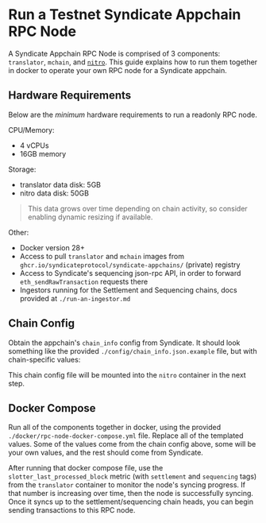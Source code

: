 # Run a Testnet Syndicate Appchain RPC Node

A Syndicate Appchain RPC Node is comprised of 3 components: `translator`, `mchain`, and [`nitro`](https://github.com/OffchainLabs/nitro). This guide explains how to run them together in docker to operate your own RPC node for a Syndicate appchain.

## Hardware Requirements

Below are the _minimum_ hardware requirements to run a readonly RPC node.

CPU/Memory:

- 4 vCPUs
- 16GB memory

Storage:

- translator data disk: 5GB
- nitro data disk: 50GB

> This data grows over time depending on chain activity, so consider enabling dynamic resizing if available.

Other:

- Docker version 28+
- Access to pull `translator` and `mchain` images from `ghcr.io/syndicateprotocol/syndicate-appchains/` (private) registry
- Access to Syndicate's sequencing json-rpc API, in order to forward `eth_sendRawTransaction` requests there
- Ingestors running for the Settlement and Sequencing chains, docs provided at `./run-an-ingestor.md`

## Chain Config

Obtain the appchain's `chain_info` config from Syndicate. It should look something like the provided `./config/chain_info.json.example` file, but with chain-specific values:

This chain config file will be mounted into the `nitro` container in the next step.

## Docker Compose

Run all of the components together in docker, using the provided `./docker/rpc-node-docker-compose.yml` file. Replace all of the templated values. Some of the values come from the chain config above, some will be your own values, and the rest should come from Syndicate.

After running that docker compose file, use the `slotter_last_processed_block` metric (with `settlement` and `sequencing` tags) from the `translator` container to monitor the node's syncing progress. If that number is increasing over time, then the node is successfully syncing. Once it syncs up to the settlement/sequencing chain heads, you can begin sending transactions to this RPC node.